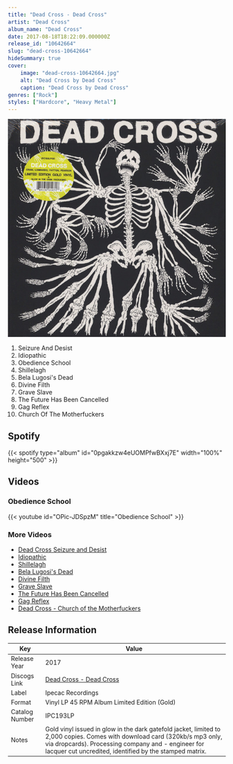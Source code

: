 ```yaml
---
title: "Dead Cross - Dead Cross"
artist: "Dead Cross"
album_name: "Dead Cross"
date: 2017-08-18T18:22:09.000000Z
release_id: "10642664"
slug: "dead-cross-10642664"
hideSummary: true
cover:
    image: "dead-cross-10642664.jpg"
    alt: "Dead Cross by Dead Cross"
    caption: "Dead Cross by Dead Cross"
genres: ["Rock"]
styles: ["Hardcore", "Heavy Metal"]
---
```


![Dead Cross by Dead Cross](dead-cross-10642664.jpg)

<!-- section break -->

1. Seizure And Desist
2. Idiopathic
3. Obedience School
4. Shillelagh
5. Bela Lugosi's Dead
6. Divine Filth
7. Grave Slave
8. The Future Has Been Cancelled
9. Gag Reflex
10. Church Of The Motherfuckers

<!-- section break -->


## Spotify
{{< spotify type="album" id="0pgakkzw4eUOMPfwBXxj7E" width="100%" height="500" >}}



## Videos
### Obedience School
{{< youtube id="OPic-JDSpzM" title="Obedience School" >}}<br>

### More Videos

- [Dead Cross Seizure and Desist](https://www.youtube.com/watch?v=WpdcT8kyP1U)
- [Idiopathic](https://www.youtube.com/watch?v=X88l3lDg4ps)
- [Shillelagh](https://www.youtube.com/watch?v=2Sd-B617LgQ)
- [Bela Lugosi's Dead](https://www.youtube.com/watch?v=4QQHlXIDUfI)
- [Divine Filth](https://www.youtube.com/watch?v=zarUQE-cTIo)
- [Grave Slave](https://www.youtube.com/watch?v=XPBV0ZvG2yw)
- [The Future Has Been Cancelled](https://www.youtube.com/watch?v=4DjJzcYbm4Q)
- [Gag Reflex](https://www.youtube.com/watch?v=ijoP18PK3BE)
- [Dead Cross - Church of the Motherfuckers](https://www.youtube.com/watch?v=IxaFJQo7TzU)


## Release Information
|  Key           | Value                                                |
| ---------------| ---------------------------------------------------- |
| Release Year   | 2017                                   |
| Discogs Link   | [Dead Cross - Dead Cross](https://www.discogs.com/release/10642664-Dead-Cross-Dead-Cross) |
| Label          | Ipecac Recordings |
| Format         | Vinyl LP 45 RPM Album Limited Edition (Gold) |
| Catalog Number | IPC193LP |
| Notes | Gold vinyl issued in glow in the dark gatefold jacket, limited to 2,000 copies.   Comes with download card (320kb/s mp3 only, via dropcards).  Processing company and - engineer for lacquer cut uncredited, identified by the stamped matrix.  |